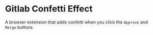 # Gitlab Confetti Effect

A browser extension that adds confetti when you click the `Approve` and `Merge` buttons
